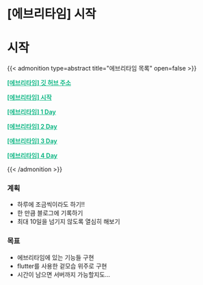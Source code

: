 # [에브리타임] 시작


# 시작

{{< admonition type=abstract title="에브리타임 목록" open=false >}}

<a aria-current="page" class="active" href="https://github.com/jyukki97/Flutter-Every-Time-Clone" style="color: rgb(18, 184, 134); font-weight: bold;">[에브리타임] 깃 허브 주소</a>

<a aria-current="page" class="active" href="https://jyukki97.github.io/start/" style="color: rgb(18, 184, 134); font-weight: bold;">[에브리타임] 시작</a>

<a aria-current="page" class="active" href="https://jyukki97.github.io/1day/" style="color: rgb(18, 184, 134); font-weight: bold;">[에브리타임] 1 Day</a>

<a aria-current="page" class="active" href="https://jyukki97.github.io/2day/" style="color: rgb(18, 184, 134); font-weight: bold;">[에브리타임] 2 Day</a>

<a aria-current="page" class="active" href="https://jyukki97.github.io/3day/" style="color: rgb(18, 184, 134); font-weight: bold;">[에브리타임] 3 Day</a>

<a aria-current="page" class="active" href="https://jyukki97.github.io/4day/" style="color: rgb(18, 184, 134); font-weight: bold;">[에브리타임] 4 Day</a>

{{< /admonition >}}

### 계획

- 하루에 조금씩이라도 하기!!
- 한 만큼 블로그에 기록하기
- 최대 10일을 넘기지 않도록 열심히 해보기





### 목표

- 에브리타임에 있는 기능들 구현
- flutter를 사용한 겉모습 위주로 구현
- 시간이 남으면 서버까지 가능할지도...

